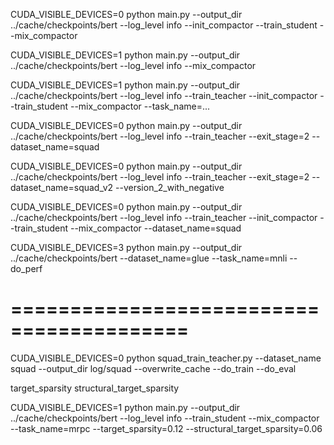 CUDA_VISIBLE_DEVICES=0 python main.py --output_dir ../cache/checkpoints/bert --log_level info --init_compactor --train_student --mix_compactor

CUDA_VISIBLE_DEVICES=1 python main.py --output_dir ../cache/checkpoints/bert --log_level info --mix_compactor

CUDA_VISIBLE_DEVICES=1 python main.py --output_dir ../cache/checkpoints/bert --log_level info --train_teacher --init_compactor --train_student --mix_compactor --task_name=...

CUDA_VISIBLE_DEVICES=0 python main.py --output_dir ../cache/checkpoints/bert --log_level info --train_teacher --exit_stage=2 --dataset_name=squad

CUDA_VISIBLE_DEVICES=0 python main.py --output_dir ../cache/checkpoints/bert --log_level info --train_teacher --exit_stage=2 --dataset_name=squad_v2 --version_2_with_negative


CUDA_VISIBLE_DEVICES=0 python main.py --output_dir ../cache/checkpoints/bert --log_level info --train_teacher --init_compactor --train_student --mix_compactor --dataset_name=squad

CUDA_VISIBLE_DEVICES=3 python main.py --output_dir ../cache/checkpoints/bert --dataset_name=glue --task_name=mnli --do_perf

# =========================================

CUDA_VISIBLE_DEVICES=0 python squad_train_teacher.py --dataset_name squad --output_dir log/squad --overwrite_cache --do_train --do_eval

target_sparsity
structural_target_sparsity

CUDA_VISIBLE_DEVICES=1 python main.py --output_dir ../cache/checkpoints/bert --log_level info --train_student --mix_compactor --task_name=mrpc --target_sparsity=0.12 --structural_target_sparsity=0.06

